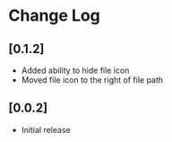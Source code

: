 # Change Log

## [0.1.2]

- Added ability to hide file icon
- Moved file icon to the right of file path

## [0.0.2]

- Initial release
